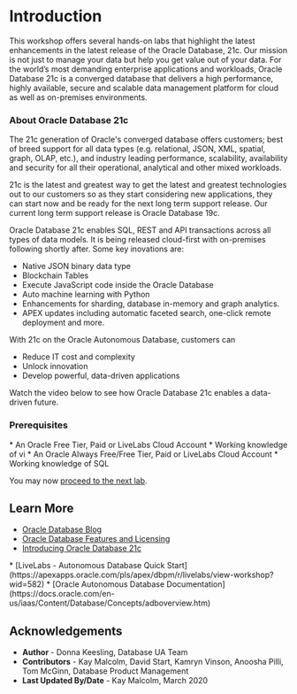 # Introduction

This workshop offers several hands-on labs that highlight the latest enhancements in the latest release of the Oracle Database, 21c.  Our mission is not just to manage your data but help you get value out of your data.  For the world’s most demanding enterprise applications and workloads, Oracle Database 21c is a converged database that delivers a high performance, highly available, secure and scalable data management platform for cloud as well as on-premises environments. 

### About Oracle Database 21c
The 21c generation of Oracle's converged database offers customers; best of breed support for all data types (e.g. relational, JSON, XML, spatial, graph, OLAP, etc.), and industry leading performance, scalability, availability and security for all their operational, analytical and other mixed workloads.

21c is the latest and greatest way to get the latest and greatest technologies out to our customers so as they start considering new applications, they can start now and be ready for the next long term support release.  Our current long term support release is Oracle Database 19c.

Oracle Database 21c enables SQL, REST and API transactions across all types of data models.  It is being released cloud-first with on-premises following shortly after. Some key inovations are:
* Native JSON binary data type
* Blockchain Tables
* Execute JavaScript code inside the Oracle Database
* Auto machine learning with Python
* Enhancements for sharding, database in-memory and graph analytics.
* APEX updates including automatic faceted search, one-click remote deployment and more.

With 21c <if type="atp">on the Oracle Autonomous Database</if>, customers can
* Reduce IT cost and complexity
* Unlock innovation
* Develop powerful, data-driven applications

Watch the video below to see how Oracle Database 21c enables a data-driven future.

[](youtube:recR8UR13o8)

### Prerequisites
<if type="dbcs">
* An Oracle Free Tier, Paid or LiveLabs Cloud Account
* Working knowledge of vi
</if>
<if type="atp">
* An Oracle Always Free/Free Tier, Paid or LiveLabs Cloud Account
* Working knowledge of SQL
</if>

You may now [proceed to the next lab](#next).

## Learn More

* [Oracle Database Blog](http://blogs.oracle.com/database)
* [Oracle Database Features and Licensing](https://apex.oracle.com/database-features/)
* [Introducing Oracle Database 21c](https://blogs.oracle.com/database/introducing-oracle-database-21c)
<if type="atp">
* [LiveLabs - Autonomous Database Quick Start](https://apexapps.oracle.com/pls/apex/dbpm/r/livelabs/view-workshop?wid=582)
* [Oracle Autonomous Database Documentation](https://docs.oracle.com/en-us/iaas/Content/Database/Concepts/adboverview.htm)
</if>

## Acknowledgements
* **Author** - Donna Keesling, Database UA Team
* **Contributors** - Kay Malcolm, David Start, Kamryn Vinson, Anoosha Pilli, Tom McGinn, Database Product Management
* **Last Updated By/Date** - Kay Malcolm, March 2020

